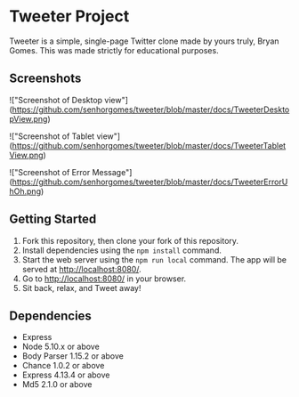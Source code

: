 # Tweeter Project

Tweeter is a simple, single-page Twitter clone made by yours truly, Bryan Gomes. This was made strictly for educational purposes.

## Screenshots

!["Screenshot of Desktop view"] (https://github.com/senhorgomes/tweeter/blob/master/docs/TweeterDesktopView.png)

!["Screenshot of Tablet view"] (https://github.com/senhorgomes/tweeter/blob/master/docs/TweeterTabletView.png)

!["Screenshot of Error Message"] (https://github.com/senhorgomes/tweeter/blob/master/docs/TweeterErrorUhOh.png)
## Getting Started

1. Fork this repository, then clone your fork of this repository.
2. Install dependencies using the `npm install` command.
3. Start the web server using the `npm run local` command. The app will be served at <http://localhost:8080/>.
4. Go to <http://localhost:8080/> in your browser.
5. Sit back, relax, and Tweet away!

## Dependencies

- Express
- Node 5.10.x or above
- Body Parser 1.15.2 or above
- Chance 1.0.2 or above
- Express 4.13.4 or above
- Md5 2.1.0 or above
